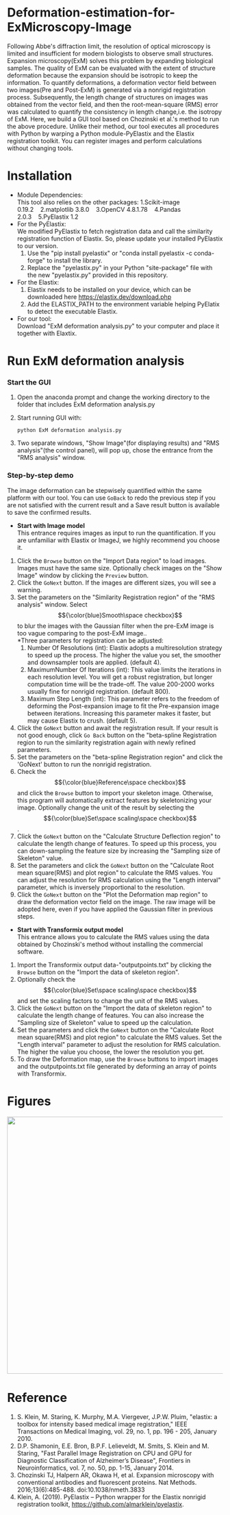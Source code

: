 # Deformation-estimation-for-ExMicroscopy-Image
Following Abbe's diffraction limit, the resolution of optical microscopy is limited and insufficient for modern biologists to observe small structures. Expansion microscopy(ExM) solves this problem by expanding biological samples. The quality of ExM can be evaluated with the extent of structure deformation because the expansion should be isotropic to keep the information. To quantify deformations, a deformation vector field between two images(Pre and Post-ExM) is generated via a nonrigid registration process. Subsequently, the length change of structures on images was obtained from the vector field, and then the root-mean-square (RMS) error was calculated to quantify the consistency in length change,i.e. the isotropy of ExM. Here, we build a GUI tool based on Chozinski et al.'s method to run the above procedure. Unlike their method, our tool executes all procedures with Python by warping a Python module-PyElastix and the Elastix registration toolkit. You can register images and perform calculations without changing tools.

# Installation
* Module Dependencies:  
This tool also relies on the other packages: 1.Scikit-image 0.19.2&nbsp;&nbsp;&nbsp;&nbsp;2.matplotlib 3.8.0&nbsp;&nbsp;&nbsp;&nbsp;3.OpenCV 4.8.1.78&nbsp;&nbsp;&nbsp;&nbsp;4.Pandas 2.0.3&nbsp;&nbsp;&nbsp;&nbsp;5.PyElastix 1.2	  
* For the PyElastix:  
We modified PyElastix to fetch registration data and call the similarity registration function of Elastix. So, please update your installed PyElastix to our version.  
	1. Use the "pip install pyelastix" or "conda install pyelastix -c conda-forge" to install the library.          
	2. Replace the "pyelastix.py" in your Python "site-package" file with the new "pyelastix.py" provided in this repository.  
* For the Elastix:       
	1. Elastix needs to be installed on your device, which can be downloaded here https://elastix.dev/download.php        
	2. Add the ELASTIX_PATH to the environment variable helping PyElatix to detect the executable Elastix.
* For our tool:     
    Download "ExM deformation analysis.py" to your computer and place it together with Elaxtix.       

# Run ExM deformation analysis
### Start the GUI ###
1.  Open the anaconda prompt and change the working directory to the folder that includes ExM deformation analysis.py
2.  Start running GUI with:  

    	python ExM deformation analysis.py 

3.  Two separate windows, "Show Image"(for displaying results) and "RMS analysis"(the control panel), will pop up, chose the entrance from the "RMS analysis" window. 
### Step-by-step demo ###
The image deformation can be stepwisely quantified within the same platform with our tool. You can use `GoBack` to redo the previous step if you are not satisfied with the current result and a Save result  button is available to save the confirmed results.

* **Start with Image model**    
  This entrance requires images as input to run the quantification. If you are unfamiliar with Elastix or ImageJ, we highly recommend you choose it.
1. Click the `Browse` button on the "Import Data region" to load images. Images must have the same size. Optionally check images on the "Show Image" window by clicking the `Preview` button.
2. Click the `GoNext` button. If the images are different sizes, you will see a warning.
3. Set the parameters on the "Similarity Registration region" of the "RMS analysis" window. Select $${\color{blue}Smooth\space checkbox}$$ to blur the images with the Gaussian filter when the pre-ExM image is too vague comparing to the post-ExM image..  
   *Three parameters for registration can be adjusted:
   	1.  Number Of Resolutions (int): Elastix adopts a multiresolution strategy to speed up the process. The higher the value you set, the smoother and downsampler tools are applied. (default 4). 
   	2.  MaximumNumber Of Iterations (int): This value limits the iterations in each resolution level.  You will get a robust registration, but longer computation time will be the trade-off. The value 200-2000 works usually fine for nonrigid registration. (default 800).
   	3.  Maximum Step Length (int):  This parameter refers to the freedom of deforming the Post-expansion image to fit the Pre-expansion image between iterations. Increasing this parameter makes it faster, but may cause Elastix to crush. (default 5).
4.  Click the `GoNext` button and await the registration result. If your result is not good enough, click `Go Back` button on the "beta-spline Registration region to run the similarity registration again with newly refined parameters.
5.  Set the parameters on the "beta-spline Registration region" and click the 'GoNext' button to run the nonrigid registration.
6.  Check the $${\color{blue}Reference\space checkbox}$$ and click the `Browse` button to import your skeleton image. Otherwise, this program will automatically extract features by skeletonizing your image. Optionally change the unit of the result by selecting the $${\color{blue}Set\space scaling\space checkbox}$$.
7.  Click the `GoNext` button on the "Calculate Structure Deflection region" to calculate the length change of features. To speed up this process, you can down-sampling the feature size by increasing the "Sampling size of Skeleton" value.
8. Set the parameters and click the `GoNext` button on the "Calculate Root mean square(RMS) and plot region" to calculate the RMS values. You can adjust the resolution for RMS calculation using the "Length interval" parameter, which is inversely proportional to the resolution.
9.  Click the `GoNext` button on the "Plot the Deformation map region" to draw the deformation vector field on the image. The raw image will be adopted here, even if you have applied the Gaussian filter in previous steps.
* **Start with Transformix output model**  
  This entrance allows you to calculate the RMS values using the data obtained by Chozinski's method without installing the commercial software.  
1. Import the Transformix output data-"outputpoints.txt" by clicking the `Browse` button on the "Import the data of skeleton region".
2. Optionally check the $${\color{blue}Set\space scaling\space checkbox}$$ and set the scaling factors to change the unit of the RMS values.
3. Click the `GoNext` button on the "Import the data of skeleton region" to calculate the length change of features. You can also increase the "Sampling size of Skeleton" value to speed up the calculation.
4. Set the parameters and click the `GoNext` button on the "Calculate Root mean square(RMS) and plot region" to calculate the RMS values. Set the "Length interval" parameter to adjust the resolution for RMS calculation. The higher the value you choose, the lower the resolution you get.
5. To draw the Deformation map, use the `Browse` buttons to import images and the outputpoints.txt file generated by deforming an array of points with Transformix.
# Figures
<img src="https://github.com/user-attachments/assets/a5bc25e5-adea-45d9-82f4-bcbf03aae7e6" width="600" />

# Reference   
1. S. Klein, M. Staring, K. Murphy, M.A. Viergever, J.P.W. Pluim, "elastix: a toolbox for intensity based medical image registration," IEEE Transactions on Medical Imaging, vol. 29, no. 1, pp. 196 - 205, January 2010.
2. D.P. Shamonin, E.E. Bron, B.P.F. Lelieveldt, M. Smits, S. Klein and M. Staring, "Fast Parallel Image Registration on CPU and GPU for Diagnostic Classification of Alzheimer’s Disease", Frontiers in Neuroinformatics, vol. 7, no. 50, pp. 1-15, January 2014.
3. Chozinski TJ, Halpern AR, Okawa H, et al. Expansion microscopy with conventional antibodies and fluorescent proteins. Nat Methods. 2016;13(6):485-488. doi:10.1038/nmeth.3833
4. Klein, A. (2019). PyElastix – Python wrapper for the Elastix nonrigid registration toolkit, https://github.com/almarklein/pyelastix.
  


    






